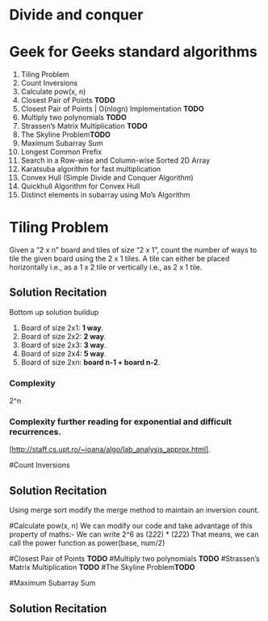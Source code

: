 # Divide and conquer

# Geek for Geeks standard algorithms

01. Tiling Problem
02. Count Inversions
03. Calculate pow(x, n)
04. Closest Pair of Points **TODO**
05. Closest Pair of Points | O(nlogn) Implementation **TODO**
06. Multiply two polynomials **TODO**
07. Strassen’s Matrix Multiplication **TODO**
08. The Skyline Problem**TODO**
09. Maximum Subarray Sum
10. Longest Common Prefix
11. Search in a Row-wise and Column-wise Sorted 2D Array
12. Karatsuba algorithm for fast multiplication
13. Convex Hull (Simple Divide and Conquer Algorithm)
14. Quickhull Algorithm for Convex Hull
15. Distinct elements in subarray using Mo’s Algorithm

# Tiling Problem
Given a “2 x n” board and tiles of size “2 x 1”, count the number of ways to tile the given board using the 2 x 1 tiles.
A tile can either be placed horizontally i.e., as a 1 x 2 tile or vertically i.e., as 2 x 1 tile.

## Solution Recitation

Bottom up solution buildup

01. Board of size 2x1: **1 way**.
02. Board of size 2x2: **2 way**.
03. Board of size 2x3: **3 way**.
04. Board of size 2x4: **5 way**.
05. Board of size 2xn: **board n-1 + board n-2**.

### Complexity

2^n

### Complexity further reading for exponential and difficult recurrences.

[http://staff.cs.upt.ro/~ioana/algo/lab_analysis_approx.html].

#Count Inversions

## Solution Recitation

Using merge sort
modify the merge method to maintain an inversion count.

#Calculate pow(x, n)
We can modify our code and take advantage of this property of maths:-
We can write 2^6 as (2*2*2) * (2*2*2)
That means, we can call the power function as power(base, num/2)

#Closest Pair of Points **TODO**
#Multiply two polynomials **TODO**
#Strassen’s Matrix Multiplication **TODO**
#The Skyline Problem**TODO**

#Maximum Subarray Sum

## Solution Recitation

